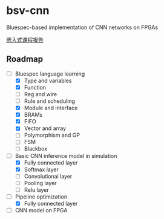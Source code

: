 # bsv-cnn
Bluespec-based implementation of CNN networks on FPGAs

[嵌入式课程报告](docs/embsys.md)

## Roadmap

- [ ] Bluespec language learning
  - [x] Type and variables
  - [x] Function
  - [ ] Reg and wire
  - [ ] Rule and scheduling
  - [x] Module and interface
  - [x] BRAMs
  - [x] FIFO
  - [x] Vector and array
  - [ ] Polymorphism and GP
  - [ ] FSM
  - [ ] Blackbox
- [ ] Basic CNN inference model in simulation
  - [x] Fully connected layer
  - [x] Softmax layer
  - [ ] Convolutional layer
  - [ ] Pooling layer
  - [ ] Relu layer
- [ ] Pipeline optimization
  - [x] Fully connected layer
- [ ] CNN model on FPGA
